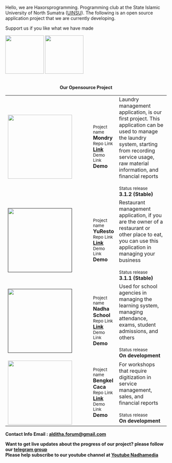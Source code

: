 Hello, we are Haxorsprogramming. Programming club at the State Islamic University of North Sumatra (<a href='https://uinsu.ac.id'>UINSU</a>). The following is an open source application project that we are currently developing.

Support us if you like what we have made 
<div>
<a href="https://saweria.co/haxorsprogramming"><img src="https://ik.imagekit.io/ebunga/haxors/Base/saweria.png?ik-sdk-version=javascript-1.4.3&updatedAt=1642493732443" width="120px"></a>
<a href="https://sociabuzz.com/haxorsprogramming/tribe"><img src="https://ik.imagekit.io/ebunga/haxors/Base/socialbuzz.png?ik-sdk-version=javascript-1.4.3&updatedAt=1642493695542" width="120px"></a>
</div>
<br/>
<center>
  
**Our Opensource Project**
  <table>
    <tr>
      <td><a href="https://github.com/haxorsprogramming/Mondry" style="margin-right:50px;">
<img src="https://ik.imagekit.io/ebunga/haxors/Logo_Project/mondry_logo.png?ik-sdk-version=javascript-1.4.3&updatedAt=1642493851825" width="200px">
        </a></td>
      <td>
        <small>Project name </small><br/>
        <strong>Mondry</strong><br/>
        <small>Repo Link </small><br/>
        <strong><a href="https://github.com/haxorsprogramming/Mondry">Link</a></strong><br/>
        <small>Demo Link </small><br/>
        <strong>Demo</strong>
      </td>
      <td width="500px">
        Laundry management application, is our first project. This application can be used to manage the laundry system, starting from recording service usage, raw material information, and financial reports<br/><br/>
        <small>Status release </small><br/>
        <strong>3.1.2 (Stable)</strong><br/>
      </td>
    </tr>
    <tr>
      <td><a href="" style="margin-right:50px;">
<img src="https://ik.imagekit.io/ebunga/haxors/Logo_Project/yuresto_logo.png?ik-sdk-version=javascript-1.4.3&updatedAt=1642493937362" width="200px">
        </a></td>
      <td>
        <small>Project name </small><br/>
        <strong>YuResto</strong><br/>
        <small>Repo Link </small><br/>
        <strong><a href="https://github.com/haxorsprogramming/Nadha-Laundry">Link</a></strong><br/>
        <small>Demo Link </small><br/>
        <strong>Demo</strong>
      </td>
      <td width="500px">
        Restaurant management application, if you are the owner of a restaurant or other place to eat, you can use this application in managing your business<br/><br/>
        <small>Status release </small><br/>
        <strong>3.1.1 (Stable)</strong><br/>
      </td>
    </tr>
    <tr>
      <td><a href="" style="margin-right:50px;">
<img src="https://ik.imagekit.io/ebunga/haxors/Logo_Project/nadha_school_logo_D3umtYKUp.jpg?ik-sdk-version=javascript-1.4.3&updatedAt=1609130539268" width="200px">
        </a></td>
      <td>
        <small>Project name </small><br/>
        <strong>Nadha School</strong><br/>
        <small>Repo Link </small><br/>
        <strong><a href="https://github.com/haxorsprogramming/Nadha-Laundry">Link</a></strong><br/>
        <small>Demo Link </small><br/>
        <strong>Demo</strong>
      </td>
      <td width="500px">
        Used for school agencies in managing the learning system, managing attendance, exams, student admissions, and others
        <br/><br/>
        <small>Status release </small><br/>
        <strong>On development</strong><br/>
      </td>
    </tr>
    <tr>
      <td><a href="https://github.com/haxorsprogramming/Bengkel-Caca" style="margin-right:50px;">
<img src="https://ik.imagekit.io/ebunga/haxors/Logo_Project/logo_8AOU_AJKL.png?ik-sdk-version=javascript-1.4.3&updatedAt=1642493997434" width="200px">
        </a></td>
      <td>
        <small>Project name </small><br/>
        <strong>Bengkel Caca</strong><br/>
        <small>Repo Link </small><br/>
        <strong><a href="https://github.com/haxorsprogramming/Bengkel-Caca">Link</a></strong><br/>
        <small>Demo Link </small><br/>
        <strong>Demo</strong>
      </td>
      <td width="500px">
        For workshops that require digitization in service management, sales, and financial reports<br/><br/>
        <small>Status release </small><br/>
        <strong>On development</strong><br/>
      </td>
    </tr>
  </table>  
</center>


**Contact Info**
<strong>Email : alditha.forum@gmail.com</strong>

**Want to get live updates about the progress of our project? please follow our <a href="https://t.me/haxorsupdate">telegram group</a>**<br/>
**Please help subscribe to our youtube channel at <a href='https://www.youtube.com/channel/UC7_pSHlXnZCXN4v8TbvcIEg'>Youtube Nadhamedia</a>**
